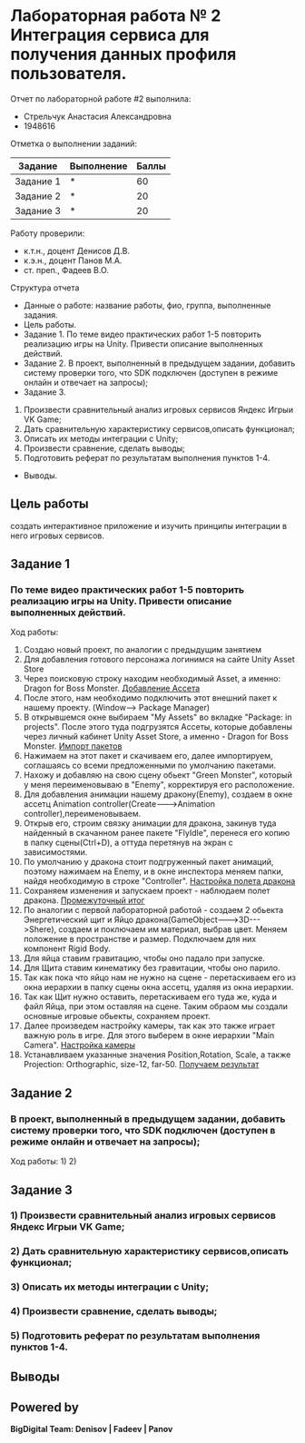 # Лабораторная работа № 2 Интеграция сервиса для получения данных профиля пользователя.
Отчет по лабораторной работе #2 выполнила:
- Стрельчук Анастасия Александровна
- 1948616

Отметка о выполнении заданий:

| Задание | Выполнение | Баллы |
| ------ | ------ | ------ |
| Задание 1 | * | 60 |
| Задание 2 | * | 20 |
| Задание 3 | * | 20 |


Работу проверили:
- к.т.н., доцент Денисов Д.В.
- к.э.н., доцент Панов М.А.
- ст. преп., Фадеев В.О.

Структура отчета

- Данные о работе: название работы, фио, группа, выполненные задания.
- Цель работы.
- Задание 1.
По теме видео практических работ 1-5 повторить реализацию игры на Unity.
Привести описание выполненных действий.
- Задание 2.
В проект, выполненный в предыдущем задании, добавить систему проверки
того, что SDK подключен (доступен в режиме онлайн и отвечает на запросы);
- Задание 3.
 1) Произвести сравнительный анализ игровых сервисов Яндекс Игрыи VK Game;
 2) Дать сравнительную характеристику сервисов,описать функционал;
 3) Описать их методы интеграции с Unity;
 4) Произвести сравнение, сделать выводы;
 5) Подготовить реферат по результатам выполнения пунктов 1-4.
- Выводы.

## Цель работы
создать интерактивное приложение и изучить принципы интеграции в него игровых сервисов.

## Задание 1
### По теме видео практических работ 1-5 повторить реализацию игры на Unity. Привести описание выполненных действий.
Ход работы:
1) Создаю новый проект, по аналогии с предыдущим занятием
2) Для добавления готового персонажа логинимся на сайте Unity Asset Store
3) Через поисковую строку находим необходимый Asset, а именно: Dragon for Boss Monster. [Добавление Ассета](https://github.com/umi0193/DA-in-GameDev-lab2/blob/main/%D0%94%D0%BE%D0%B1%D0%B0%D0%B2%D0%BB%D0%B5%D0%BD%D0%B8%D0%B5%20%D0%90%D1%81%D1%81%D0%B5%D1%82%D0%B0.jpg)
4) После этого, нам необходимо подключить этот внешний пакет к нашему проекту. (Window--> Package Manager) 
5) В открывшемся окне выбираем "My Assets" во вкладке "Package: in projects". После этого туда подгрузятся Ассеты, которые добавлены через личный кабинет Unity Asset Store, а именно - Dragon for Boss Monster. [Импорт пакетов](https://github.com/umi0193/DA-in-GameDev-lab2/blob/main/%D0%98%D0%BC%D0%BF%D0%BE%D1%80%D1%82%20%D0%BF%D0%B0%D0%BA%D0%B5%D1%82%D0%BE%D0%B2.jpg)
6) Нажимаем на этот пакет и скачиваем его, далее импортируем, соглашаясь со всеми предложенными по умолчанию пакетами.
7) Нахожу и добавляю на свою сцену обьект "Green Monster", который у меня переименовываю в "Enemy", корректируя его расположение.
8) Для добавления анимации нашему дракону(Enemy), создаем в окне ассетц Animation controller(Create--->Animation controller),переименовываем.
9) Открыв его, строим связку анимации для дракона, закинув туда найденный в скачанном ранее пакете "FlyIdle", перенеся его копию в папку сцены(Ctrl+D), а оттуда перетянув на экран с зависимостями. 
10) По умолчанию у дракона стоит подгруженный пакет анимаций, поэтому нажимаем на Enemy, и в окне инспектора меняем папки, найдя необходимую в строке "Controller". [Настройка полета дракона](https://github.com/umi0193/DA-in-GameDev-lab2/blob/main/%D0%94%D0%BE%D0%B1%D0%B0%D0%B2%D0%BB%D0%B5%D0%BD%D0%B8%D0%B5%20%D0%BF%D0%BE%D0%BB%D0%B5%D1%82%D0%B0.jpg)
11) Сохраняем изменения и запускаем проект - наблюдаем полет дракона. [Промежуточный итог](https://github.com/umi0193/DA-in-GameDev-lab2/blob/main/%D0%9F%D0%B5%D1%80%D1%81%D0%BE%D0%BD%D0%B0%D0%B6%20%D1%81%20%D1%8F%D0%B9%D1%86%D0%BE%D0%BC.jpg)
12) По аналогии с первой лабораторной работой - создаем 2 обьекта Энергетический щит и Яйцо дракона(GameObject--->3D--->Shere), создаем и поключаем им материал, выбрав цвет. Меняем положение в пространстве и размер. Подключаем для них компонент Rigid Body.
13) Для яйца ставим гравитацию, чтобы оно падало при запуске.
14) Для Щита ставим кинематику без гравитации, чтобы оно парило. 
15) Так как пока что яйцо нам не нужно на сцене - перетаскиваем его из окна иерархии в папку сцены окна ассетц, удаляя из окна иерархии.
16) Так как Щит нужно оставить, перетаскиваем его туда же, куда и файл Яйца, при этом оставляя на сцене. Таким обраом мы создали основные игровые обьекты, сохраняем проект. 
17) Далее произведем настройку камеры, так как это также играет важную роль в игре. Для этого выберем в окне иерархии "Main Camera". [Настройка камеры](https://github.com/umi0193/DA-in-GameDev-lab2/blob/main/%D0%9D%D0%B0%D1%81%D1%82%D1%80%D0%BE%D0%B9%D0%BA%D0%B0%20%D0%BA%D0%B0%D0%BC%D0%B5%D1%80%D1%8B.jpg)
18) Устанавливаем указанные значения Position,Rotation, Scale, а также Projection: Orthographic, size-12, far-50. [Получаем результат]()


## Задание 2
### В проект, выполненный в предыдущем задании, добавить систему проверки того, что SDK подключен (доступен в режиме онлайн и отвечает на запросы);

 Ход работы: 
 1) 
 2) 

 
## Задание 3
###  1) Произвести сравнительный анализ игровых сервисов Яндекс Игрыи VK Game;
###  2) Дать сравнительную характеристику сервисов,описать функционал;
###  3) Описать их методы интеграции с Unity;
###  4) Произвести сравнение, сделать выводы;
###  5) Подготовить реферат по результатам выполнения пунктов 1-4.
                   
 
## Выводы



## Powered by

**BigDigital Team: Denisov | Fadeev | Panov**
